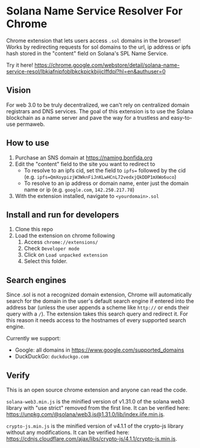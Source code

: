 # Solana Name Service Resolver For Chrome

Chrome extension that lets users access `.sol` domains in the browser! Works by redirecting requests for sol domains to the url, ip address or ipfs hash stored in the "content" field on Solana's SPL Name Service.

Try it here! <https://chrome.google.com/webstore/detail/solana-name-service-resol/lbkiafnipfoblbkckpickbjijclffdpl?hl=en&authuser=0>

## Vision
For web 3.0 to be truly decentralized, we can't rely on centralized domain registrars and DNS services. The goal of this extension is to use the Solana blockchain as a name server and pave the way for a trustless and easy-to-use permaweb.

## How to use
1. Purchase an SNS domain at <https://naming.bonfida.org> 
2. Edit the "content" field to the site you want to redirect to
    - To resolve to an ipfs cid, set the field to `ipfs=` followed by the cid (e.g. `ipfs=QmXoypizjW3WknFiJnKLwHCnL72vedxjQkDDP1mXWo6uco`)
    - To resolve to an ip address or domain name, enter just the domain name or ip (e.g. `google.com`, `142.250.217.78`)
3. With the extension installed, navigate to `<yourdomain>.sol`

## Install and run for developers
1. Clone this repo
2. Load the extension on chrome following
    1. Access `chrome://extensions/`
    2. Check `Developer mode`
    3. Click on `Load unpacked extension`
    4. Select this folder.

## Search engines
Since .sol is not a recognized domain extension, Chrome will automatically search for the domain in the user's default search engine if entered into the address bar (unless the user appends a scheme like `http://` or ends their query with a `/`). The extension takes this search query and redirect it. For this reason it needs access to the hostnames of every supported search engine.

Currently we support:
- Google: all domains in <https://www.google.com/supported_domains>
- DuckDuckGo: `duckduckgo.com`

## Verify
This is an open source chrome extension and anyone can read the code.

`solana-web3.min.js` is the minified version of v1.31.0 of the solana web3 library with "use strict" removed from the first line. It can be verified here: <https://unpkg.com/@solana/web3.js@1.31.0/lib/index.iife.min.js>.

`crypto-js.min.js` is the minified version of v4.1.1 of the crypto-js library without any modifications. It can be verified here: <https://cdnjs.cloudflare.com/ajax/libs/crypto-js/4.1.1/crypto-js.min.js>.
